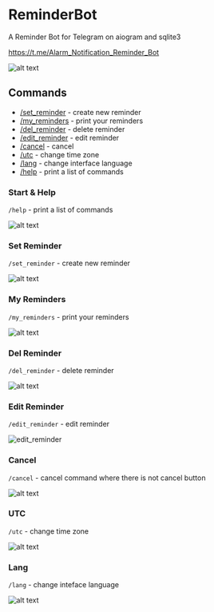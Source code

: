 # ReminderBot
A Reminder Bot for Telegram on aiogram and sqlite3

https://t.me/Alarm_Notification_Reminder_Bot

 ![alt text](https://i.imgur.com/JtcHwix.png)

## Commands
- [/set_reminder](https://github.com/coder8jedi/ReminderBot#set-reminder) - create new reminder
- [/my_reminders](https://github.com/coder8jedi/ReminderBot#my-reminders) - print your reminders
- [/del_reminder](https://github.com/coder8jedi/ReminderBot#del-reminder) - delete reminder
- [/edit_reminder](https://github.com/coder8jedi/ReminderBot#edit-reminder) - edit reminder
- [/cancel](https://github.com/coder8jedi/ReminderBot#cancel) - cancel
- [/utc](https://github.com/coder8jedi/ReminderBot#utc) - change time zone
- [/lang](https://github.com/coder8jedi/ReminderBot#lang) - change interface language
- [/help](https://github.com/coder8jedi/ReminderBot#start--help) - print a list of commands

### Start & Help
```/help``` - print a list of commands

![alt text](https://i.imgur.com/Ywc05uW.gif)

### Set Reminder
```/set_reminder``` - create new reminder

![alt text](https://i.imgur.com/aEQz8Bo.gif)

### My Reminders
```/my_reminders``` - print your reminders

![alt text](https://i.imgur.com/cfiUfYH.gif)

### Del Reminder
```/del_reminder``` - delete reminder

![alt text](https://i.imgur.com/t9HFkdK.gif)

### Edit Reminder
```/edit_reminder``` - edit reminder

![edit_reminder](https://i.imgur.com/rlpcEiu.gif)

### Cancel
```/cancel``` - cancel command where there is not cancel button

![alt text](https://i.imgur.com/yZcm9JC.gif)

### UTC
```/utc``` - change time zone

![alt text](https://i.imgur.com/gPGvsKA.gif)

### Lang
```/lang``` - change inteface language

![alt text](https://i.imgur.com/5irLaIq.gif)
